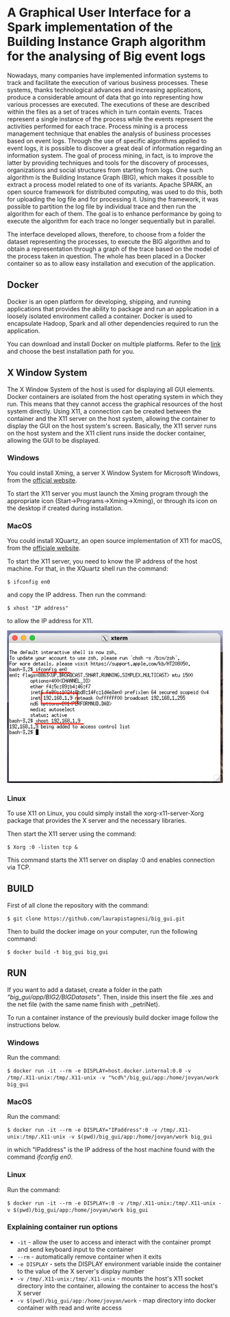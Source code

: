 # A Graphical User Interface for a Spark implementation of the Building Instance Graph algorithm for the analysing of Big event logs


Nowadays, many companies have implemented information systems to track and facilitate the execution of various business processes. These systems, thanks technological advances and increasing applications, produce a considerable amount of data that go into representing how various processes are executed. The executions of these are described within the files as a set of traces which in turn contain events. Traces represent a single instance of the process while the events represent the activities performed for each trace.
Process mining is a process management technique that enables the analysis of business processes based on event logs. Through the use of specific algorithms applied to event logs, it is possible to discover a great deal of information regarding an information system. The goal of process mining, in fact, is to improve the latter by providing techniques and tools for the discovery of processes, organizations and social structures from starting from logs.
One such algorithm is the Building Instance Graph (BIG), which makes it possible to extract a process model related to one of its variants. 
Apache SPARK, an open source framework for distributed computing, was used to do this, both for uploading the log file and for processing it. Using the framework, it was possible to partition the log file by individual trace and then run the algorithm for each of them. The goal is to enhance performance by going to execute the algorithm for each trace no longer sequentially but in parallel.

The interface developed allows, therefore, to choose from a folder the dataset representing the processes, to execute the BIG algorithm and to obtain a representation through a graph of the trace based on the model of the process taken in question. The whole has been placed in a Docker container so as to allow easy installation and execution of the application.

## Docker
Docker is an open platform for developing, shipping, and running applications that provides the ability to package and run an application in a loosely isolated environment called a container.
Docker is used to encapsulate Hadoop, Spark and all other dependencies required to run the application.

You can download and install Docker on multiple platforms. Refer to the [link](https://docs.docker.com/get-docker/) and choose the best installation path for you.

## X Window System 
The X Window System of the host is used for displaying all GUI elements. Docker containers are isolated from the host operating system in which they run. This means that they cannot access the graphical resources of the host system directly. Using X11, a connection can be created between the container and the X11 server on the host system, allowing the container to display the GUI on the host system's screen. Basically, the X11 server runs on the host system and the X11 client runs inside the docker container, allowing the GUI to be displayed.

### Windows
You could install Xming, a server X Window System for Microsoft Windows, from the [official website](https://sourceforge.net/projects/xming/).

To start the X11 server you must launch the Xming program through the appropriate icon (Start->Programs->Xming->Xming), or through its icon on the desktop if created during installation.

### MacOS
You could install XQuartz, an open source implementation of X11 for macOS, from the [officiale website](https://www.xquartz.org/). 

To start the X11 server, you need to know the IP address of the host machine. For that, in the XQuartz shell run the command:
```
$ ifconfig en0
```
and copy the IP address. 
Then run the command:
```
$ xhost "IP address"
```

to allow the IP address for X11.

![ifconfigexample](./app/BIG2/BigSpark/images/x11-mac.png)

### Linux
To use X11 on Linux, you could simply install the xorg-x11-server-Xorg package that provides the X server and the necessary libraries. 

Then start the X11 server using the command: 
```
$ Xorg :0 -listen tcp &
```
This command starts the X11 server on display :0 and enables connection via TCP.

## BUILD
First of all clone the repository with the command:
```
$ git clone https://github.com/laurapistagnesi/big_gui.git
```

Then to build the docker image on your computer, run the following command:
```
$ docker build -t big_gui big_gui
```

## RUN
If you want to add a dataset, create a folder in the path _"big_gui/app/BIG2/BIGDatasets"_. Then, inside this insert the file .xes and the net file (with the same name finish with _petriNet).

To run a container instance of the previously build docker image follow the instructions below.

### Windows
Run the command:
```
$ docker run -it --rm -e DISPLAY=host.docker.internal:0.0 -v /tmp/.X11-unix:/tmp/.X11-unix -v "%cd%"/big_gui/app:/home/jovyan/work big_gui
```

### MacOS
Run the command:
```
$ docker run -it --rm -e DISPLAY="IPaddress":0 -v /tmp/.X11-unix:/tmp/.X11-unix -v $(pwd)/big_gui/app:/home/jovyan/work big_gui
```
in which "IPaddress" is the IP address of the host machine found with the command _ifconfig en0_.

### Linux
Run the command:
```
$ docker run -it --rm -e DISPLAY=:0 -v /tmp/.X11-unix:/tmp/.X11-unix -v $(pwd)/big_gui/app:/home/jovyan/work big_gui
```
### Explaining container run options
- `-it` - allow the user to access and interact with the container prompt and send keyboard input to the container
- `--rm` - automatically remove container when it exits
- `-e DISPLAY` - sets the DISPLAY environment variable inside the container to the value of the X server's display number
- `-v /tmp/.X11-unix:/tmp/.X11-unix` - mounts the host's X11 socket directory into the container, allowing the container to access the host's X server
- `-v $(pwd)/big_gui/app:/home/jovyan/work` - map directory into docker container with read and write access
